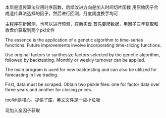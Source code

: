 本质是遗传算法应用时序函数，后续改进方向是加入时间切片函数
用原始因子合成遗传算法选择的因子，然后进行回测，月度周度换手均可

主程序在新回测，也可以进行预测，在新实盘
首先要爬数据，用因子三年获取和收盘价获取到两个pkl文件

The essence is the application of a genetic algorithm to time-series functions. Future improvements involve incorporating time-slicing functions.

Use original factors to synthesize factors selected by the genetic algorithm, followed by backtesting. Monthly or weekly turnover can be applied.

The main program is used for new backtesting and can also be utilized for forecasting in live trading.

First, data must be scraped. Obtain two pickle files: one for factor data over three years and another for closing prices.

toolkit是核心，提供了库，英文文件是一些小垃圾

现加入全因子获取

